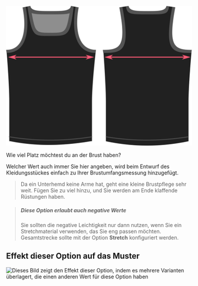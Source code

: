 ![Die Brustpflegeoption bei Aaron](./chestease.svg)

Wie viel Platz möchtest du an der Brust haben?

Welcher Wert auch immer Sie hier angeben, wird beim Entwurf des Kleidungsstückes einfach zu Ihrer Brustumfangsmessung hinzugefügt.

> Da ein Unterhemd keine Arme hat, geht eine kleine Brustpflege sehr weit. Fügen Sie zu viel hinzu, und Sie werden am Ende klaffende Rüstungen haben.

> ##### Diese Option erlaubt auch negative Werte
>
> Sie sollten die negative Leichtigkeit nur dann nutzen, wenn Sie ein Stretchmaterial verwenden, das Sie eng passen möchten. Gesamtstrecke sollte mit der Option **Stretch** konfiguriert werden.

## Effekt dieser Option auf das Muster

![Dieses Bild zeigt den Effekt dieser Option, indem es mehrere Varianten überlagert, die einen anderen Wert für diese Option haben](aaron\_chestease\_sample.svg "Effekt dieser Option auf das Muster")
